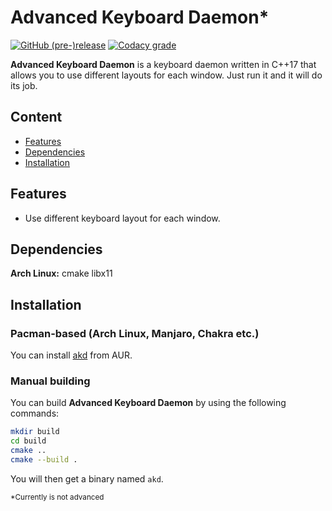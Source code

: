 # Advanced Keyboard Daemon*

[![GitHub (pre-)release](https://img.shields.io/github/release/Shatur95/akd/all.svg)](https://github.com/Shatur95/akd/releases)
[![Codacy grade](https://img.shields.io/codacy/grade/6a80ccb47c11497c8e89efa52d5714b7.svg)](https://app.codacy.com/project/Shatur95/akd/dashboard)

**Advanced Keyboard Daemon** is a keyboard daemon written in C++17 that allows you to use different layouts for each window. Just run it and it will do its job.

## Content

-   [Features](#features)
-   [Dependencies](#dependencies)
-   [Installation](#installation)

## Features

-   Use different keyboard layout for each window.

## Dependencies

**Arch Linux:** cmake libx11

## Installation

### Pacman-based (Arch Linux, Manjaro, Chakra etc.)

You can install [akd](https://aur.archlinux.org/packages/akd "A Keyboard userspace daemon") from AUR.

### Manual building

You can build **Advanced Keyboard Daemon** by using the following commands:

```bash
mkdir build
cd build
cmake ..
cmake --build .
```

You will then get a binary named `akd`.

<sub>*Currently is not advanced</sub>
